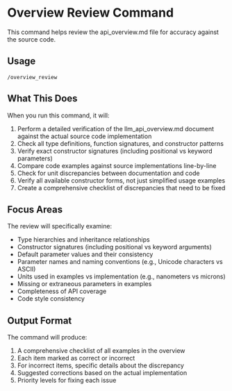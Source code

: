# Overview Review Command

This command helps review the api_overview.md file for accuracy against the source code.

## Usage
```
/overview_review
```

## What This Does

When you run this command, it will:

1. Perform a detailed verification of the llm_api_overview.md document against the actual source code implementation
2. Check all type definitions, function signatures, and constructor patterns
3. Verify exact constructor signatures (including positional vs keyword parameters)
4. Compare code examples against source implementations line-by-line
5. Check for unit discrepancies between documentation and code
6. Verify all available constructor forms, not just simplified usage examples
7. Create a comprehensive checklist of discrepancies that need to be fixed

## Focus Areas

The review will specifically examine:

- Type hierarchies and inheritance relationships
- Constructor signatures (including positional vs keyword arguments)
- Default parameter values and their consistency
- Parameter names and naming conventions (e.g., Unicode characters vs ASCII)
- Units used in examples vs implementation (e.g., nanometers vs microns)
- Missing or extraneous parameters in examples
- Completeness of API coverage
- Code style consistency

## Output Format

The command will produce:

1. A comprehensive checklist of all examples in the overview
2. Each item marked as correct or incorrect
3. For incorrect items, specific details about the discrepancy
4. Suggested corrections based on the actual implementation
5. Priority levels for fixing each issue